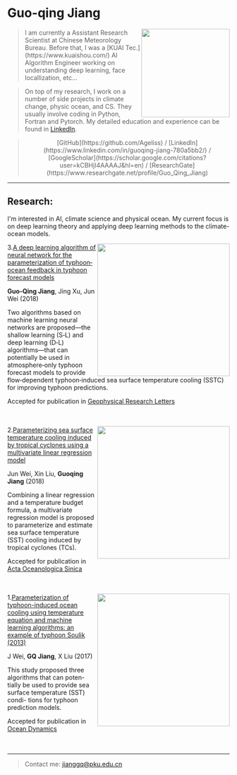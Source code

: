 Guo-qing Jiang
============

>  <img align=right width="200" src="https://user-images.githubusercontent.com/11551984/74080957-4ad78c00-4a84-11ea-9994-70d7c7c7c4bb.png">
>  I am currently a Assistant Research Scientist at Chinese Meteorology Bureau. Before that, I was a [KUAI Tec.](https://www.kuaishou.com/) AI Algorithm Engineer working on understanding deep learning, face locallization, etc...

> On top of my research, I work on a number of side projects in climate change, physic ocean, and CS. They usually involve coding in Python, Fortran and Pytorch. My detailed education and experience can be found in [LinkedIn](https://www.linkedin.com/in/guoqing-jiang-780a5bb2/).

> <center>[GitHub](https://github.com/Ageliss) / [LinkedIn](https://www.linkedin.com/in/guoqing-jiang-780a5bb2/) / [GoogleScholar](https://scholar.google.com/citations?user=kCBHjI4AAAAJ&hl=en) / [ResearchGate](https://www.researchgate.net/profile/Guo_Qing_Jiang) </center>

----

<!-- Education
---------

2010-2014 (expected)
:   **PhD, Computer Science**; Awesome University (MyTown)

    *Thesis title: Deep Learning Approaches to the Self-Awesomeness
     Estimation Problem*

2007-2010
:   **BSc, Computer Science and Electrical Engineering**; University of
    HomeTown (HomeTown)

    *Minor: Awesomeology*

Experience
----------

**Your Most Recent Work Experience:**

Short text containing the type of work done, results obtained,
lessons learned and other remarks. Can also include lists and
links:

* First item

* Item with [link](http://www.example.com). Links will work both in
  the html and pdf versions.

**That Other Job You Had**

Also with a short description.

Technical Experience
--------------------

My Cool Side Project
:   For items which don't have a clear time ordering, a definition
    list can be used to have named items.

    * These items can also contain lists, but you need to mind the
      indentation levels in the markdown source.
    * Second item.

Open Source
:   List open source contributions here, perhaps placing emphasis on
    the project names, for example the **Linux Kernel**, where you
    implemented multithreading over a long weekend, or **node.js**
    (with [link](http://nodejs.org)) which was actually totally
    your idea...

Programming Languages
:   **first-lang:** Here, we have an itemization, where we only want
    to add descriptions to the first few items, but still want to
    mention some others together at the end. A format that works well
    here is a description list where the first few items have their
    first word emphasized, and the last item contains the final few
    emphasized terms. Notice the reasonably nice page break in the pdf
    version, which wouldn't happen if we generated the pdf via html.

:   **second-lang:** Description of your experience with second-lang,
    perhaps again including a [link] [ref], this time placing the url
    reference elsewhere in the document to reduce clutter (see source
    file). 

:   **obscure-but-impressive-lang:** We both know this one's pushing
    it.

:   Basic knowledge of **C**, **x86 assembly**, **forth**, **Common Lisp**

[ref]: https://github.com/githubuser/superlongprojectname -->

Research:
----------------------------------------
I'm interested in AI, climate science and physical ocean. My current focus is on deep learning theory and applying deep learning methods to the climate-ocean models.

<img align=right width="300" src="https://user-images.githubusercontent.com/11551984/74080804-d6501d80-4a82-11ea-9500-8bedeac22ae0.png">

3.[A deep learning algorithm of neural network for the parameterization of typhoon‐ocean feedback in typhoon forecast models](https://agupubs.onlinelibrary.wiley.com/doi/abs/10.1002/2018GL077004)

**Guo‐Qing Jiang**, Jing Xu, Jun Wei (2018)

Two algorithms based on machine learning neural networks are proposed—the shallow learning (S‐L) and deep learning (D‐L) algorithms—that can potentially be used in atmosphere‐only typhoon forecast models to provide flow‐dependent typhoon‐induced sea surface temperature cooling (SSTC) for improving typhoon predictions. 

Accepted for publication in [Geophysical Research Letters](https://agupubs.onlinelibrary.wiley.com/journal/19448007)
<br/>
<br/>
<br/>

<img align=right width="300" src="https://user-images.githubusercontent.com/11551984/74080970-7bb7c100-4a84-11ea-86cd-9f583661c90a.png">

2.[Parameterizing sea surface temperature cooling induced by tropical cyclones using a multivariate linear regression model](https://link.springer.com/article/10.1007/s13131-018-1153-0)

Jun Wei, Xin Liu, **Guoqing Jiang** (2018)

Combining a linear regression and a temperature budget formula, a multivariate regression model is proposed to parameterize and estimate sea surface temperature (SST) cooling induced by tropical cyclones (TCs).

Accepted for publication in [Acta Oceanologica Sinica](https://link.springer.com/journal/13131)
<br/>
<br/>
<br/>

<img align=right width="300" src="https://user-images.githubusercontent.com/11551984/74080982-9722cc00-4a84-11ea-9ab3-a3487fd36097.png">

1.[Parameterization of typhoon-induced ocean cooling using temperature equation and machine learning algorithms: an example of typhoon Soulik (2013)](https://link.springer.com/article/10.1007/s10236-017-1082-z)

J Wei, **GQ Jiang**, X Liu (2017)

This study proposed three algorithms that can poten- tially be used to provide sea surface temperature (SST) condi- tions for typhoon prediction models.

Accepted for publication in [Ocean Dynamics](https://link.springer.com/journal/10236)
<br/>
<br/>
<br/>


<!-- * Human Languages:

     * English (native speaker)
     * ???
     * This is what a nested list looks like.

* Random tidbit

* Other sort of impressive-sounding thing you did -->

----

> Contact me: <jianggq@pku.edu.cn>
